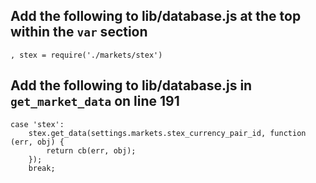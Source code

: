 ## Add the following to lib/database.js at the top within the ``var`` section
```
, stex = require('./markets/stex')
```

## Add the following to lib/database.js in ``get_market_data`` on line 191
```
case 'stex':
	stex.get_data(settings.markets.stex_currency_pair_id, function (err, obj) {
		return cb(err, obj);
	});
	break;
```
